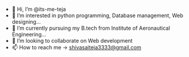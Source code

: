 - 👋 Hi, I’m @its-me-teja
- 👀 I’m interested in python programming, Database management, Web designing...
- 🌱 I’m currently pursuing my B.tech from Institute of Aeronautical Engineering...
- 💞️ I’m looking to collaborate on Web development
- 📫 How to reach me -> shivasaiteja3333@gmail.com

<!---
its-me-teja/its-me-teja is a ✨ special ✨ repository because its `README.md` (this file) appears on your GitHub profile.
You can click the Preview link to take a look at your changes.
--->
